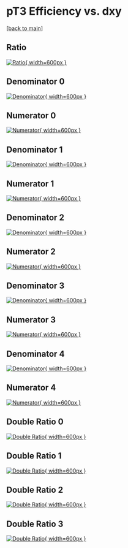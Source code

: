 # pT3 Efficiency vs. dxy

[[back to main](./)]



## Ratio

[![Ratio](../mtv/var/pT3_loweta_321_0_eff_dxy.png){ width=600px }](../mtv/var/pT3_loweta_321_0_eff_dxy.pdf)

## Denominator 0

[![Denominator](../mtv/den/pT3_loweta_321_0_eff_dxy_den0.png){ width=600px }](../mtv/den/pT3_loweta_321_0_eff_dxy_den0.pdf)

## Numerator 0

[![Numerator](../mtv/num/pT3_loweta_321_0_eff_dxy_num0.png){ width=600px }](../mtv/num/pT3_loweta_321_0_eff_dxy_num0.pdf)

## Denominator 1

[![Denominator](../mtv/den/pT3_loweta_321_0_eff_dxy_den1.png){ width=600px }](../mtv/den/pT3_loweta_321_0_eff_dxy_den1.pdf)

## Numerator 1

[![Numerator](../mtv/num/pT3_loweta_321_0_eff_dxy_num1.png){ width=600px }](../mtv/num/pT3_loweta_321_0_eff_dxy_num1.pdf)

## Denominator 2

[![Denominator](../mtv/den/pT3_loweta_321_0_eff_dxy_den2.png){ width=600px }](../mtv/den/pT3_loweta_321_0_eff_dxy_den2.pdf)

## Numerator 2

[![Numerator](../mtv/num/pT3_loweta_321_0_eff_dxy_num2.png){ width=600px }](../mtv/num/pT3_loweta_321_0_eff_dxy_num2.pdf)

## Denominator 3

[![Denominator](../mtv/den/pT3_loweta_321_0_eff_dxy_den3.png){ width=600px }](../mtv/den/pT3_loweta_321_0_eff_dxy_den3.pdf)

## Numerator 3

[![Numerator](../mtv/num/pT3_loweta_321_0_eff_dxy_num3.png){ width=600px }](../mtv/num/pT3_loweta_321_0_eff_dxy_num3.pdf)

## Denominator 4

[![Denominator](../mtv/den/pT3_loweta_321_0_eff_dxy_den4.png){ width=600px }](../mtv/den/pT3_loweta_321_0_eff_dxy_den4.pdf)

## Numerator 4

[![Numerator](../mtv/num/pT3_loweta_321_0_eff_dxy_num4.png){ width=600px }](../mtv/num/pT3_loweta_321_0_eff_dxy_num4.pdf)

## Double Ratio 0

[![Double Ratio](../mtv/ratio/pT3_loweta_321_0_eff_dxy_ratio0.png){ width=600px }](../mtv/ratio/pT3_loweta_321_0_eff_dxy_ratio0.pdf)

## Double Ratio 1

[![Double Ratio](../mtv/ratio/pT3_loweta_321_0_eff_dxy_ratio1.png){ width=600px }](../mtv/ratio/pT3_loweta_321_0_eff_dxy_ratio1.pdf)

## Double Ratio 2

[![Double Ratio](../mtv/ratio/pT3_loweta_321_0_eff_dxy_ratio2.png){ width=600px }](../mtv/ratio/pT3_loweta_321_0_eff_dxy_ratio2.pdf)

## Double Ratio 3

[![Double Ratio](../mtv/ratio/pT3_loweta_321_0_eff_dxy_ratio3.png){ width=600px }](../mtv/ratio/pT3_loweta_321_0_eff_dxy_ratio3.pdf)

